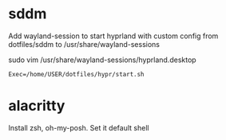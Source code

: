 # sddm
Add wayland-session to start hyprland with custom config
from dotfiles/sddm to /usr/share/wayland-sessions

sudo vim /usr/share/wayland-sessions/hyprland.desktop

`Exec=/home/USER/dotfiles/hypr/start.sh`

# alacritty
Install zsh, oh-my-posh. Set it default shell

